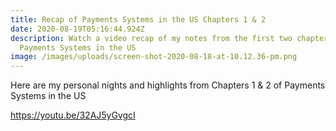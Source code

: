 ```yaml
---
title: Recap of Payments Systems in the US Chapters 1 & 2
date: 2020-08-19T05:16:44.924Z
description: Watch a video recap of my notes from the first two chapters of
  Payments Systems in the US
image: /images/uploads/screen-shot-2020-08-18-at-10.12.36-pm.png
---
```

Here are my personal nights and highlights from Chapters 1 & 2 of Payments Systems in the US

<https://youtu.be/32AJ5yGvgcI>